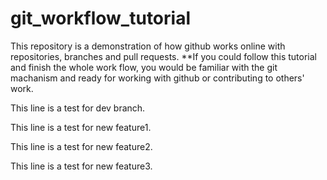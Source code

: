 # git_workflow_tutorial
This repository is a demonstration of how github works online with repositories, branches and pull requests. **If you could follow this tutorial and finish the whole work flow, you would be familiar with the git machanism and ready for working with github or contributing to others' work.

This line is a test for dev branch.

This line is a test for new feature1.

This line is a test for new feature2.

This line is a test for new feature3.

